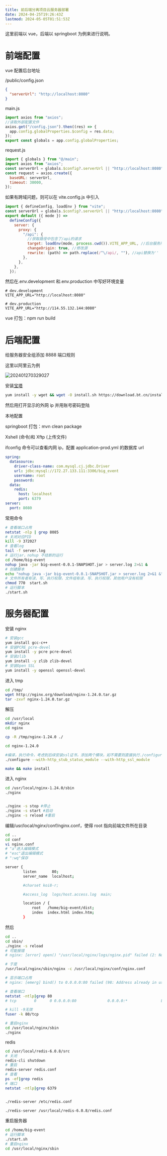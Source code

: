 ```yaml
---
title: 前后端分离项目云服务器部署
date: 2024-04-25T19:26:43Z
lastmod: 2024-05-05T01:51:53Z
---
```


这里前端以 vue，后端以 springboot 为例来进行说明。

# 前端配置

vue 配置后台地址

/public/config.json

```json
{
  "serverUrl": "http://localhost:8080"
}
```

main.js

```javascript
import axios from "axios";
//读取外部配置文件
axios.get("/config.json").then((res) => {
  app.config.globalProperties.$config = res.data;
});
export const globals = app.config.globalProperties;
```

request.js

```javascript
import { globals } from "@/main";
import axios from "axios";
const serverUrl = globals.$config?.serverUrl || "http://localhost:8080";
const request = axios.create({
  baseURL: serverUrl,
  timeout: 30000,
});
```

如果有跨域问题，则可以在 vite.config.js 中引入

```javascript
import { defineConfig, loadEnv } from "vite";
const serverUrl = globals.$config?.serverUrl || "http://localhost:8080";
export default ({ mode }) =>
  defineConfig({
    server: {
      proxy: {
        "/api": {
          //获取路径中包含了/api的请求
          target: loadEnv(mode, process.cwd()).VITE_APP_URL, //后台服务所在的源
          changeOrigin: true, //修改源
          rewrite: (path) => path.replace(/^\/api/, ""), //api替换为''
        },
      },
    },
  });
```

然后在.env.development 和.env.production 中写好环境变量

```.env
# dev.development
VITE_APP_URL="http://localhost:8080"
```

```.env
# dev.production
VITE_APP_URL="http://114.55.132.144:8080"
```

vue 打包：npm run build

# 后端配置

给服务器安全组添加 8888 端口规则

这里以阿里云为例

​![202401270329027](assets/net-img-202401270329027-20240905131104-iet3hsg.png)​

安装[宝塔](https://www.bt.cn/new/download.html)

```bash
yum install -y wget && wget -O install.sh https://download.bt.cn/install/install_6.0.sh && sh install.sh ed8484bec
```

然后用打开显示的外网 ip 并用账号密码登陆

本地配置

springboot 打包：mvn clean package

Xshell (命令)和 Xftp (上传文件)

ifconfig 命令可以查看内网 ip，配置 application-prod.yml 的数据库 url

```yml
spring:
  datasource:
    driver-class-name: com.mysql.cj.jdbc.Driver
    url: jdbc:mysql://172.27.133.111:3306/big_event
    username: root
    password:
  data:
    redis:
      host: localhost
      port: 6379
server:
  port: 8080
```

常用命令

```bash
# 查看端口占用
netstat -nlp | grep 8085
# 关闭对应PID
kill -9 372027
# 查看log
tail -f server.log
# 运行jar，nohup 不挂断的运行
cd /home/big-event
nohup java -jar big-event-0.0.1-SNAPSHOT.jar > server.log 2>&1 &
# 创建脚本
echo "nohup java -jar big-event-0.0.1-SNAPSHOT.jar > server.log 2>&1 &" > start.sh
# 文件所有者有读、写、执行权限，文件组有读、写、执行权限，其他用户没有权限
chmod 770  start.sh
# 运行脚本
./start.sh
```

# 服务器配置

安装 nginx

```bash
# 安装gcc
yum install gcc-c++
# 安装PCRE pcre-devel
yum install -y pcre pcre-devel
# 安装zlib
yum install -y zlib zlib-devel
# 安装Open SSL
yum install -y openssl openssl-devel
```

进入 tmp

```bash
cd /tmp/
wget http://nginx.org/download/nginx-1.24.0.tar.gz
tar -zxvf nginx-1.24.0.tar.gz
```

解压

```bash
cd /usr/local
mkdir nginx
cd nginx

cp -R /tmp/nginx-1.24.0 ./

cd nginx-1.24.0

#编译，执行命令，考虑到后续安装ssl证书，添加两个模块，如不需要则直接执行./configure即可
./configure --with-http_stub_status_module --with-http_ssl_module

make && make install
```

进入 nginx

```bash
cd /usr/local/nginx-1.24.0/sbin
./nginx


./nginx -s stop #停止
./nginx -s start #启动
./nginx -s reload #重启

```

编辑/usr/local/nginx/conf/nginx.conf，使得 root 指向前端文件所在目录

```bash
cd ..
cd conf
vi nginx.conf
# "a"进入编辑模式
# "esc"退出编辑模式
# ":wq"保存
```

```bash
server {
        listen       80;
        server_name  localhost;

        #charset koi8-r;

        #access_log  logs/host.access.log  main;

        location / {
            root   /home/big-event/dist;
            index  index.html index.htm;
        }
```

然后

```bash
cd ..
cd sbin/
./nginx -s reload
# 可能报错
# nginx: [error] open() "/usr/local/nginx/logs/nginx.pid" failed (2: No such file or directory)

# 于是
/usr/local/nginx/sbin/nginx -c /usr/local/nginx/conf/nginx.conf

# 显示端口占用
# nginx: [emerg] bind() to 0.0.0.0:80 failed (98: Address already in use)

# 查看端口
netstat -ntlp|grep 80
# tcp        0      0 0.0.0.0:80              0.0.0.0:*               LISTEN      152578/nginx: maste

# kill -9无效
fuser -k 80/tcp

# 重启nginx
cd /usr/local/nginx/sbin
./nginx
```

redis

```bash
cd /usr/local/redis-6.0.8/src
# 关闭
redis-cli shutdown
# 重启
redis-server redis.conf
# 查看
ps -ef|grep redis
# 端口
netstat -ntlp|grep 6379


./redis-server /etc/redis.conf

./redis-server /usr/local/redis-6.0.8/redis.conf
```

重启服务器

```bash
cd /home/big-event
# 运行脚本
./start.sh
# 重启nginx
cd /usr/local/nginx/sbin
```
